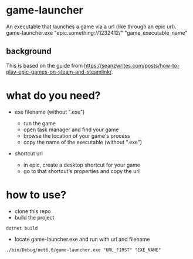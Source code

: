 # game-launcher
An executable that launches a game via a url (like through an epic url).
game-launcher.exe "epic.something://1232412/" "game_executable_name"

## background
This is based on the guide from https://seanzwrites.com/posts/how-to-play-epic-games-on-steam-and-steamlink/.

# what do you need?
- exe filename (without ".exe")
  - run the game
  - open task manager and find your game
  - browse the location of your game's process
  - copy the name of the executable (without ".exe")

- shortcut url
  - in epic, create a desktop shortcut for your game
  - go to that shortcut's properties and copy the url

# how to use?
- clone this repo
- build the project
```
dotnet build
```
- locate game-launcher.exe and run with url and filename
```
./bin/Debug/net6.0/game-launcher.exe "URL_FIRST" "EXE_NAME"
```
